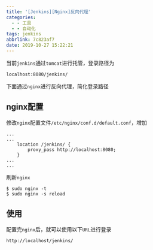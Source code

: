 ```yaml
---
title: '[Jenkins][Nginx]反向代理'
categories:
  - - 工具
  - - 自动化
tags: jenkins
abbrlink: 7c823af7
date: 2019-10-27 15:22:21
---
```


当前`jenkins`通过`tomcat`进行托管，登录路径为

```
localhost:8080/jenkins/
```

下面通过`nginx`进行反向代理，简化登录路径

## nginx配置

修改`nginx`配置文件`/etc/nginx/conf.d/default.conf`，增加

```
...
...
    location /jenkins/ {
	    proxy_pass http://localhost:8080;
    }
...
...
```

刷新`nginx`

```
$ sudo nginx -t
$ sudo nginx -s reload
```

## 使用

配置完`nginx`后，就可以使用以下`URL`进行登录

```
http://localhost/jenkins/
```